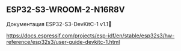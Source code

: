 ## ESP32-S3-WROOM-2-N16R8V

Документация ESP32-S3-DevKitC-1 v1.1

https://docs.espressif.com/projects/esp-idf/en/stable/esp32s3/hw-reference/esp32s3/user-guide-devkitc-1.html


